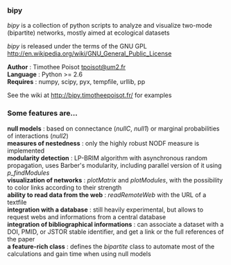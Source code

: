 ### bipy

*bipy* is a collection of python scripts to analyze and visualize two-mode (bipartite) networks, mostly aimed at ecological datasets

*bipy* is released under the terms of the GNU GPL <http://en.wikipedia.org/wiki/GNU_General_Public_License>

**Author** : Timothee Poisot <tpoisot@um2.fr>  
**Language** : Python  >= 2.6  
**Requires** : numpy, scipy, pyx, tempfile, urllib, pp 

See the wiki at <http://bipy.timotheepoisot.fr/> for examples

### Some features are…

**null models** : based on connectance (*nullC*, *null1*) or marginal probabilities of interactions (*null2*)  
**measures of nestedness** : only the highly robust NODF measure is implemented  
**modularity detection** : LP-BRIM algorithm with asynchronous random propagation, uses Barber's modularity, including parallel version of it using *p_findModules*  
**visualization of networks** : *plotMatrix* and *plotModules*, with the possibility to color links according to their strength  
**ability to read data from the web** : *readRemoteWeb* with the URL of a textfile  
**integration with a database** : still heavily experimental, but allows to request webs and informations from a central database  
**integration of bibliographical informations** : can associate a dataset with a DOI, PMID, or JSTOR stable identifier, and get a link or the full references of the paper  
**a feature-rich class** : defines the *bipartite* class to automate most of the calculations and gain time when using null models  